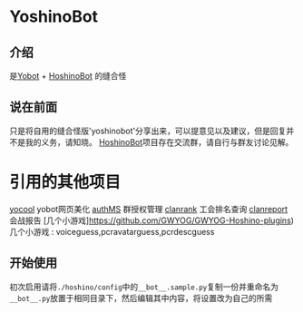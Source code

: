 # YoshinoBot
## 介绍
是[Yobot](https://github.com/pcrbot/yobot/blob/master/README.md) + [HoshinoBot](https://github.com/Ice-Cirno/HoshinoBot/blob/master/README.md) 的缝合怪

## 说在前面
只是将自用的缝合怪版'yoshinobot'分享出来，可以提意见以及建议，但是回复并不是我的义务，请知晓。
[HoshinoBot](https://github.com/Ice-Cirno/HoshinoBot/blob/master/README.md)项目存在交流群，请自行与群友讨论见解。

# 引用的其他项目
[yocool](https://github.com/A-kirami/YoCool) yobot网页美化
[authMS](https://github.com/pcrbot/authMS) 群授权管理
[clanrank](https://github.com/pcrbot/clanrank) 工会排名查询
[clanreport](https://github.com/pcrbot/clanbattle_report) 会战报告
[几个小游戏]https://github.com/GWYOG/GWYOG-Hoshino-plugins) 几个小游戏 : voiceguess,pcravatarguess,pcrdescguess

## 开始使用
初次启用请将`./hoshino/config`中的`__bot__.sample.py`复制一份并重命名为`__bot__.py`放置于相同目录下，然后编辑其中内容，将设置改为自己的所需

